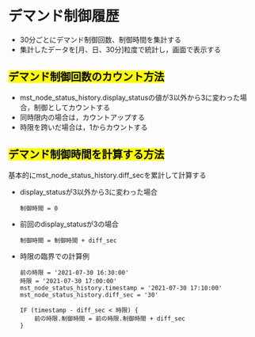 # デマンド制御履歴
* 30分ごとにデマンド制御回数、制御時間を集計する
* 集計したデータを[月、日、30分]粒度で統計し，画面で表示する

## <mark>デマンド制御回数のカウント方法</mark>
* mst_node_status_history.display_statusの値が3以外から3に変わった場合，制御としてカウントする
* 同時限内の場合は，カウントアップする
* 時限を跨いだ場合は，1からカウントする

## <mark>デマンド制御時間を計算する方法</mark>
基本的にmst_node_status_history.diff_secを累計して計算する

* display_statusが3以外から3に変わった場合
    ```
    制御時間 = 0
    ```
* 前回のdisplay_statusが3の場合
    ```
    制御時間 = 制御時間 + diff_sec
    ```
* 時限の臨界での計算例
    ```
    前の時限 = '2021-07-30 16:30:00'
    時限 = '2021-07-30 17:00:00'
    mst_node_status_history.timestamp = '2021-07-30 17:10:00'
    mst_node_status_history.diff_sec = '30'

    IF (timestamp - diff_sec < 時限) {
        前の時限.制御時間 = 前の時限.制御時間 + diff_sec
    }
    ```